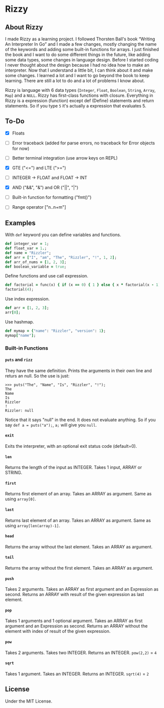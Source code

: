 # Rizzy

## About Rizzy 

I made Rizzy as a learning project. I followed Thorsten Ball's book “Writing An Interpreter In Go” and I made a few changes, mostly changing the name of the keywords and adding some built-in functions for arrays. I just finished the book and I want to do some different things in the future, like adding some data types, some changes in language design. Before I started coding I never thought about the design because I had no idea how to make an interpreter. Now that I understand a little bit, I can think about it and make some changes. I learned a lot and I want to go beyond the book to keep learning. There are still a lot to do and a lot of problems I know about.

Rizzy is language with 6 data types (`Integer`, `Float`, `Boolean`, `String`, `Array`, `Map`) and a `NULL`. Rizzy has first-class functions with closure. Everything in Rizzy is a expression (function) except def (Define) statements and return statements. So if you type `5` it's actually a expression that evaluates 5. 

## To-Do

- [x] Floats
- [ ] Error traceback (added for parse errors, no traceback for Error objects for now)
- [ ] Better terminal integration (use arrow keys on REPL)
- [x] GTE ("<=") and LTE (">=")
- [ ] INTEGER -> FLOAT and FLOAT -> INT
- [x] AND ("&&", "&") and OR ("||", "|")
- [ ] Built-in function for formatting ("fmt()")
- [ ] Range operator ["n..n+m"]



## Examples

With `def` keyword you can define variables and functions. 

```rb
def integer_var = 1;
def float_var = 1.;
def name = "Rizzler";
def arr = ["I", "am", "The", "Rizzler", "!", 1, 2];
def arr_of_nums = [1, 2, 3];
def boolean_variable = true;
```

Define functions and use call expression.

```rb
def factorial = func(x) { if (x == 0) { 1 } else { x * factorial(x - 1) } };
factorial(4);
```

Use index expression.

```rb
def arr = [1, 2, 3];
arr[0];
```

Use hashmap.

```rb
def mymap = {"name": "Rizzler", "version": 1};
mymap["name"];
```

### Built-in Functions

#### `puts` and `rizz`

They have the same definition.
Prints the arguments in their own line and returs an null. So the use is just:

```
>>> puts("The", "Name", "Is", "Rizzler", "!");
The
Name
Is
Rizzler
!
Rizzler: null
```

Notice that it says "null" in the end. It does not evaluate anything. So if you say `def a = puts("a");`, `a;` will give you `null`.

#### `exit`

Exits the interpreter, with an optional exit status code (default=0).


#### `len`

Returns the length of the input as INTEGER. Takes 1 input, ARRAY or STRING.


#### `first`

Returns first element of an array. Takes an ARRAY as argument. Same as using `array[0]`.


#### `last`

Returns last element of an array. Takes an ARRAY as argument. Same as using `array[len(array)-1]`.

#### `head`

Returns the array without the last element. Takes an ARRAY as argument. 


#### `tail`

Returns the array without the first element. Takes an ARRAY as argument. 


#### `push`

Takes 2 arguments. Takes an ARRAY as first argument and an Expression as second. Returns an ARRAY with result of the given expression as last element.


#### `pop`

Takes 1 arguments and 1 optional argument. Takes an ARRAY as first argument and an Expression as second. Returns an ARRAY without the element with index of result of the given expression.

#### `pow`

Takes 2 arguments. Takes two INTEGER. Returns an INTEGER. `pow(2,2)` = `4`

#### `sqrt`

Takes 1 argument. Takes an INTEGER. Returns an INTEGER. `sqrt(4)` = `2`

## License

Under the MIT License.